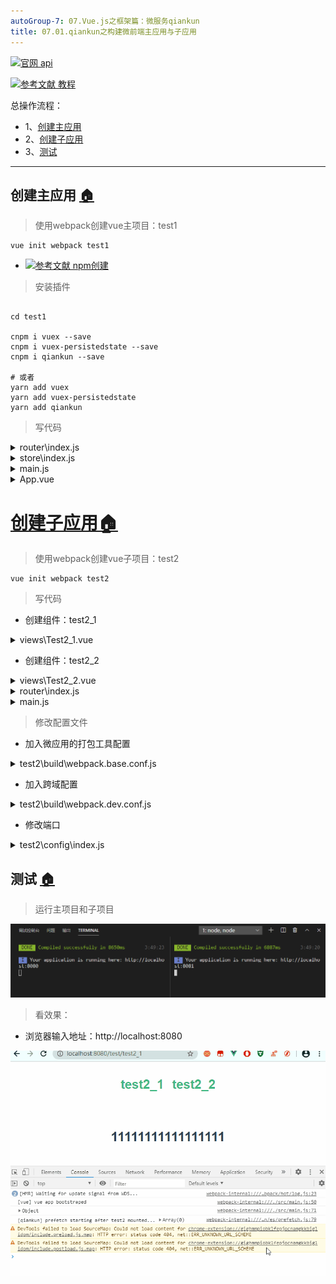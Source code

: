 ```yaml
---
autoGroup-7: 07.Vue.js之框架篇：微服务qiankun
title: 07.01.qiankun之构建微前端主应用与子应用
---
```


[![](https://img.shields.io/badge/官网-api-red.svg "官网 api")](https://qiankun.umijs.org/zh)

[![](https://img.shields.io/badge/参考文献-教程-yellow.svg "参考文献 教程")](https://segmentfault.com/a/1190000021547996)

总操作流程：
- 1、[创建主应用](#qiankun-01)
- 2、[创建子应用](#qiankun-02)
- 3、[测试](#qiankun-03)

***

## 创建主应用 <a name="qiankun-01" href="#" >:house:</a>

> 使用webpack创建vue主项目：test1

```
vue init webpack test1
```

- [![](https://img.shields.io/badge/参考文献-npm创建-yellow.svg "参考文献 npm创建")](/前端/Vue.js/01.02.Vue.js之搭建项目.md)

> 安装插件

```shell

cd test1

cnpm i vuex --save
cnpm i vuex-persistedstate --save
cnpm i qiankun --save

# 或者
yarn add vuex
yarn add vuex-persistedstate
yarn add qiankun
```

> 写代码

<details>
<summary>router\index.js</summary>

```js
import Vue from 'vue'
import Router from 'vue-router'

Vue.use(Router)

export default new Router({
  mode: 'history',
  base: process.env.BASE_URL
})
```

</details>

<details>
<summary>store\index.js</summary>

```js
import Vue from 'vue'
import Vuex from 'vuex'
import persistedState from 'vuex-persistedstate';

Vue.use(Vuex)

export default new Vuex.Store({
  plugins: [persistedState()],
  state: {
    content: '',
  },
  mutations: {
    changeCenter(state, params) {
      state.content = params;
    }
  },
})

```

</details>

<details>
<summary>main.js</summary>

```js
import Vue from 'vue'
import App from './App'
import router from './router'
import store from './store'
import {
  registerMicroApps,
  setDefaultMountApp,
  start
} from 'qiankun';

Vue.config.productionTip = false

let app = null;

render({})

function render({
  appContent
}) {
  if (!app) {
    app = new Vue({
      el: '#app',
      router,
      store,
      components: {
        App
      },
      template: '<App/>'
    })
  } else {
    store.commit('changeCenter', appContent);
  }
}

//注册微应用
registerMicroApps([{
  name: 'test2',
  entry: '//localhost:8081',//子应用的端口
  container: '#container',//App.vue的切换应用的id
  activeRule: '/test',
}]);


//设置主应用启动后默认进入的微应用
setDefaultMountApp('/test/test2_1')

start({
  sandbox: {
    strictStyleIsolation: true //开启严格的样式隔离模式
  }
})
```

</details>

<details>
<summary>App.vue</summary>

```vue
<template>
  <div id="app">
    <div id="nav">
      
      <div @click="onChangePage('/test/test2_1')" >test2_1</div>
      <div @click="onChangePage('/test/test2_2')" >test2_2</div>
   
    </div>
     <div id="container" v-html="content"></div>
  </div>
</template>

<script>
import { mapState } from 'vuex';
  export default{
    data(){
      return {
     
      }
    },
    computed:{
       ...mapState(['content']),
    },

    methods:{
      onChangePage(url){
        console.log(url)
        this.routerGo(url, 'test')
      },
  
      routerGo(href = '/', title = null, stateObj = {}) {
        window.history.pushState(stateObj, title, href); 
      },
    }
  }
</script>

<style>
#app {
  font-family: Avenir, Helvetica, Arial, sans-serif;
  -webkit-font-smoothing: antialiased;
  -moz-osx-font-smoothing: grayscale;
  text-align: center;
  color: #2c3e50;
}

#nav {
  padding: 30px;
  display: flex;
  justify-content: center;
}
#nav > div {
    margin: 0 10px;
    font-weight: bold;
    font-size:30px;
    color: #42b983;
  
  }
</style>
```

</details>

# <a name="qiankun-02" href="#" >创建子应用:house:</a>

> 使用webpack创建vue子项目：test2

```
vue init webpack test2
```

> 写代码

- 创建组件：test2_1

<details>
<summary>views\Test2_1.vue</summary>

```vue
<template>
    <div class="test2_1">
      <h1>{{ msg }}</h1>
    </div>
  </template>
  
  <script>
  export default {
    name: 'Test2_1',
    data () {
      return {
        msg: '11111111111111111'
      }
    }
  }
  </script>
  
  <style scoped>

  </style>
  
```

</details>

- 创建组件：test2_2

<details>
<summary>views\Test2_2.vue</summary>

```vue
<template>
    <div class="test2_2">
      <h1>{{ msg }}</h1>
    </div>
  </template>
  
  <script>
  export default {
    name: 'Test2_2',
    data () {
      return {
        msg: '22222222222222222'
      }
    }
  }
  </script>
  
  <style scoped>

  </style>
  
```

</details>


<details>
<summary>router\index.js</summary>

```js
import Vue from 'vue'
import Router from 'vue-router'
import Test2_1 from '@/views/Test2_1'
import Test2_2 from '@/views/Test2_2'

Vue.use(Router)

export default new Router({
  base: window.__POWERED_kBY_QIANKUN__ ? '/' : '/test',
  mode: 'history',
  routes: [{
      path: '/test2_1',
      name: 'Test2_1',
      component: Test2_1
    },
    {
      path: '/test2_2',
      name: 'Test2_2',
      component: Test2_2
    }
  ]
})

```

</details>

<details>
<summary>main.js</summary>

```js
import Vue from 'vue'
import App from './App'
import router from './router'

Vue.config.productionTip = false


if (!window.__POWERED_BY_QIANKUN__) {
  render();
}

function render(props = {}) {
  const {
    container
  } = props;
  new Vue({
    router,
    render: h => h(App),
  }).$mount(container ? container.querySelector('#app') : '#app');
}

export async function bootstrap() {
  console.log('[vue] vue app bootstraped');
}

export async function mount(props) {
  console.log(props)
  render(props);
}

export async function unmount() {
  instance.$destroy();
}

if (window.__POWERED_BY_QIANKUN__) {
  //处理资源
  __webpack_public_path__ = window.__INJECTED_PUBLIC_PATH_BY_QIANKUN__;
}
```

</details>

> 修改配置文件

- 加入微应用的打包工具配置

<details>
<summary>test2\build\webpack.base.conf.js</summary>

```diff
 output: {
+    library: 'test2',
+    libraryTarget: 'umd',
+    jsonpFunction: 'webpackJsonp_test2',
 }
```

</details>

- 加入跨域配置

<details>
<summary>test2\build\webpack.dev.conf.js</summary>

```diff
devServer: {
+    headers: {
+      'Access-Control-Allow-Origin': '*',
+    },
}

```

</details>

- 修改端口

<details>
<summary>test2\config\index.js</summary>

```diff
dev: {
! port: 8081
}

```

</details>


## 测试 <a name="qiankun-03" href="#" >:house:</a>

> 运行主项目和子项目

![](./image/07.01-1.png)

> 看效果：

- 浏览器输入地址：http://localhost:8080

![](./image/07.01-2.gif)